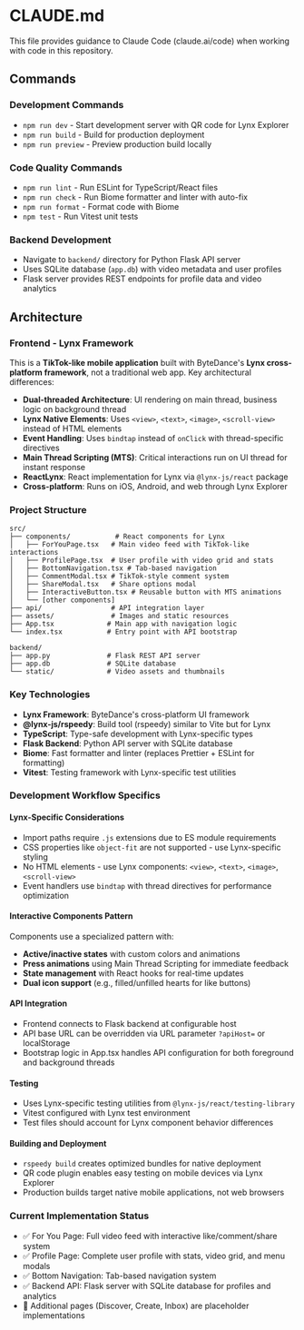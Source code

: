 # CLAUDE.md

This file provides guidance to Claude Code (claude.ai/code) when working with code in this repository.

## Commands

### Development Commands
- `npm run dev` - Start development server with QR code for Lynx Explorer
- `npm run build` - Build for production deployment
- `npm run preview` - Preview production build locally

### Code Quality Commands
- `npm run lint` - Run ESLint for TypeScript/React files
- `npm run check` - Run Biome formatter and linter with auto-fix
- `npm run format` - Format code with Biome
- `npm test` - Run Vitest unit tests

### Backend Development
- Navigate to `backend/` directory for Python Flask API server
- Uses SQLite database (`app.db`) with video metadata and user profiles
- Flask server provides REST endpoints for profile data and video analytics

## Architecture

### Frontend - Lynx Framework
This is a **TikTok-like mobile application** built with ByteDance's **Lynx cross-platform framework**, not a traditional web app. Key architectural differences:

- **Dual-threaded Architecture**: UI rendering on main thread, business logic on background thread
- **Lynx Native Elements**: Uses `<view>`, `<text>`, `<image>`, `<scroll-view>` instead of HTML elements
- **Event Handling**: Uses `bindtap` instead of `onClick` with thread-specific directives
- **Main Thread Scripting (MTS)**: Critical interactions run on UI thread for instant response
- **ReactLynx**: React implementation for Lynx via `@lynx-js/react` package
- **Cross-platform**: Runs on iOS, Android, and web through Lynx Explorer

### Project Structure
```
src/
├── components/           # React components for Lynx
│   ├── ForYouPage.tsx   # Main video feed with TikTok-like interactions
│   ├── ProfilePage.tsx  # User profile with video grid and stats
│   ├── BottomNavigation.tsx # Tab-based navigation
│   ├── CommentModal.tsx # TikTok-style comment system
│   ├── ShareModal.tsx   # Share options modal
│   ├── InteractiveButton.tsx # Reusable button with MTS animations
│   └── [other components]
├── api/                 # API integration layer
├── assets/              # Images and static resources
├── App.tsx             # Main app with navigation logic
└── index.tsx           # Entry point with API bootstrap

backend/
├── app.py              # Flask REST API server
├── app.db              # SQLite database
└── static/             # Video assets and thumbnails
```

### Key Technologies
- **Lynx Framework**: ByteDance's cross-platform UI framework
- **@lynx-js/rspeedy**: Build tool (rspeedy) similar to Vite but for Lynx
- **TypeScript**: Type-safe development with Lynx-specific types
- **Flask Backend**: Python API server with SQLite database
- **Biome**: Fast formatter and linter (replaces Prettier + ESLint for formatting)
- **Vitest**: Testing framework with Lynx-specific test utilities

### Development Workflow Specifics

#### Lynx-Specific Considerations
- Import paths require `.js` extensions due to ES module requirements
- CSS properties like `object-fit` are not supported - use Lynx-specific styling
- No HTML elements - use Lynx components: `<view>`, `<text>`, `<image>`, `<scroll-view>`
- Event handlers use `bindtap` with thread directives for performance optimization

#### Interactive Components Pattern
Components use a specialized pattern with:
- **Active/inactive states** with custom colors and animations
- **Press animations** using Main Thread Scripting for immediate feedback  
- **State management** with React hooks for real-time updates
- **Dual icon support** (e.g., filled/unfilled hearts for like buttons)

#### API Integration
- Frontend connects to Flask backend at configurable host
- API base URL can be overridden via URL parameter `?apiHost=` or localStorage
- Bootstrap logic in App.tsx handles API configuration for both foreground and background threads

#### Testing
- Uses Lynx-specific testing utilities from `@lynx-js/react/testing-library`
- Vitest configured with Lynx test environment
- Test files should account for Lynx component behavior differences

#### Building and Deployment
- `rspeedy build` creates optimized bundles for native deployment
- QR code plugin enables easy testing on mobile devices via Lynx Explorer
- Production builds target native mobile applications, not web browsers

### Current Implementation Status
- ✅ For You Page: Full video feed with interactive like/comment/share system
- ✅ Profile Page: Complete user profile with stats, video grid, and menu modals
- ✅ Bottom Navigation: Tab-based navigation system
- ✅ Backend API: Flask server with SQLite database for profiles and analytics
- 🔄 Additional pages (Discover, Create, Inbox) are placeholder implementations